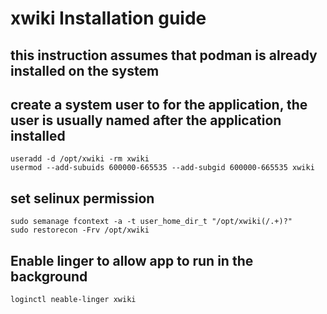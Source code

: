 # xwiki Installation guide 
## this instruction assumes that podman is already installed on the system 
## create a system user to for the application, the user is usually named after the application installed
``` 
useradd -d /opt/xwiki -rm xwiki 
usermod --add-subuids 600000-665535 --add-subgid 600000-665535 xwiki 
```
## set selinux permission 
```
sudo semanage fcontext -a -t user_home_dir_t "/opt/xwiki(/.+)?" 
sudo restorecon -Frv /opt/xwiki 
```
## Enable linger to allow app to run in the background 
```
loginctl neable-linger xwiki  

